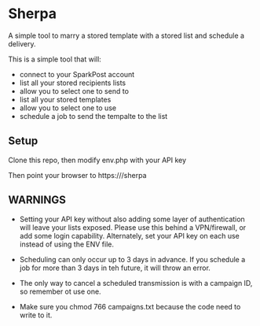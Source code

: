 # Sherpa
A simple tool to marry a stored template with a stored list and schedule a delivery.

This is a simple tool that will:
 - connect to your SparkPost account
 - list all your stored recipients lists
 - allow you to select one to send to
 - list all your stored templates
 - allow you to select one to use
 - schedule a job to send the tempalte to the list

## Setup
Clone this repo, then modify env.php with your API key

Then point your browser to https://<YourWebServerLocation>/sherpa

## WARNINGS
 - Setting your API key without also adding some layer of authentication will leave your lists exposed.  Please use this behind a VPN/firewall, or add some login capability.  Alternately, set your API key on each use instead of using the ENV file.

 - Scheduling can only occur up to 3 days in advance.  If you schedule a job for more than 3 days in teh future, it will throw an error.

 - The only way to cancel a scheduled transmission is with a campaign ID, so remember ot use one.

 - Make sure you chmod 766 campaigns.txt because the code need to write to it.


